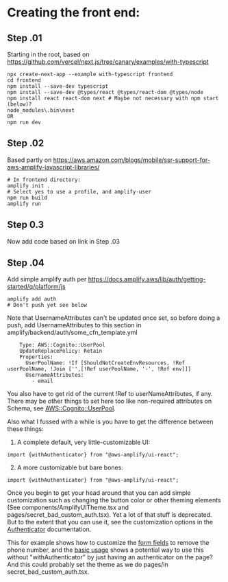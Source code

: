 # Creating the front end:

## Step .01

Starting in the root, based on https://github.com/vercel/next.js/tree/canary/examples/with-typescript

```
npx create-next-app --example with-typescript frontend
cd frontend
npm install --save-dev typescript
npm install --save-dev @types/react @types/react-dom @types/node
npm install react react-dom next # Maybe not necessary with npm start (below)? 
node_modules\.bin\next
OR 
npm run dev
```

## Step .02

Based partly on https://aws.amazon.com/blogs/mobile/ssr-support-for-aws-amplify-javascript-libraries/

```
# In frontend directory:
amplify init .
# Select yes to use a profile, and amplify-user
npm run build
amplify run
```

## Step 0.3
Now add code based on link in Step .03

## Step .04 
Add simple amplify auth per https://docs.amplify.aws/lib/auth/getting-started/q/platform/js

```
amplify add auth
# Don't push yet see below
```

Note that UsernameAttributes can't be updated once set, so before doing a push, add UsernameAttributes to this section in amplify/backend/auth/some_cfn_template.yml
```
    Type: AWS::Cognito::UserPool
    UpdateReplacePolicy: Retain
    Properties:
      UserPoolName: !If [ShouldNotCreateEnvResources, !Ref userPoolName, !Join ['',[!Ref userPoolName, '-', !Ref env]]]
      UsernameAttributes:
        - email

```
You also have to get rid of the current !Ref to userNameAttributes, if any.  There may be other things to set here too like non-required attributes on Schema, see [AWS::Cognito::UserPool](https://docs.aws.amazon.com/AWSCloudFormation/latest/UserGuide/aws-resource-cognito-userpool.html).

Also what I fussed with a while is you have to get the difference between these things: 

1.  A complete default, very little-customizable UI:

```
import {withAuthenticator} from "@aws-amplify/ui-react";
```

2. A more customizable but bare bones:

```
import {withAuthenticator} from "@aws-amplify/ui-react";
```

Once you begin to get your head around that you can add simple customization such as changing the button color or other theming elements (See components/AmplifyUITheme.tsx and pages/secret_bad_custom_auth.tsx).  Yet a lot of that stuff is deprecated.  But to the extent that you can use it, see the customization options in the [Authenticator](https://docs.amplify.aws/ui/auth/authenticator/q/framework/react) documentation.

This for example shows how to customize the [form fields](https://docs.amplify.aws/ui/auth/authenticator/q/framework/react#customization) to remove the phone number, and the [basic usage](https://docs.amplify.aws/ui/auth/authenticator/q/framework/react#basic-usage) shows a potential way to use this without "withAuthenticator" by just having an authenticator on the page?  And this could probably set the theme as we do pages/in secret_bad_custom_auth.tsx.



